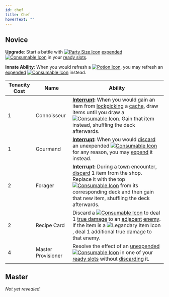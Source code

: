 ```yaml
---
id: chef
title: Chef
hoverText: ""
---
```


## Novice

**Upgrade**: Start a battle with [<img src="/icons/party-size.svg" alt="Party Size Icon" className="icon-svg" />](/docs/glossary/party-size) [expended](/docs/adventurer/items/expend) [<img src="/icons/consumable.svg" alt="Consumable Icon"  className="icon-svg" />](/docs/adventurer/items/types/consumable) in your [ready slots](/docs/adventurer/items/inventory).

**Innate Ability**: When you would refresh a [<img src="/icons/potion.svg" alt="Potion Icon" className="icon-svg" />](/docs/adventurer/items/types/potion), you may refresh an [expended](/docs/adventurer/items/expend) [<img src="/icons/consumable.svg" alt="Consumable Icon"  className="icon-svg" />](/docs/adventurer/items/types/consumable) instead.

| Tenacity Cost | Name               | Ability                                                                                                                                                                                                                                                                                                                                                                                                                 |
| ------------- | ------------------ | ----------------------------------------------------------------------------------------------------------------------------------------------------------------------------------------------------------------------------------------------------------------------------------------------------------------------------------------------------------------------------------------------------------------------- |
| 1             | Connoisseur        | **[Interrupt](/docs/glossary/interrupt):** When you would gain an item from [lockpicking](/docs/glossary/lockpicking) a [cache](/docs/glossary/cache), draw items until you draw a [<img src="/icons/consumable.svg" alt="Consumable Icon"  className="icon-svg" />](/docs/adventurer/items/types/consumable). Gain that item instead, shuffling the deck afterwards.                                                   |
| 1             | Gourmand           | **[Interrupt](/docs/glossary/interrupt):** When you would [discard](/docs/glossary/discard) an unexpended [<img src="/icons/consumable.svg" alt="Consumable Icon"  className="icon-svg" />](/docs/adventurer/items/types/consumable) for any reason, you may [expend](/docs/adventurer/items/expend) it instead.                                                                                                        |
| 2             | Forager            | **[Interrupt](/docs/glossary/interrupt):** During a [town](/docs/campaign/day/encounter-phase/town) encounter, [discard](/docs/glossary/discard) 1 item from the shop. Replace it with the top [<img src="/icons/consumable.svg" alt="Consumable Icon"  className="icon-svg" />](/docs/adventurer/items/types/consumable) from its corresponding deck and then gain that new item, shuffling the deck afterwards.       |
| 2             | Recipe Card        | Discard a [<img src="/icons/consumable.svg" alt="Consumable Icon"  className="icon-svg" />](/docs/adventurer/items/types/consumable) to deal 1 [true damage](/docs/glossary/true-damage) to an [adjacent](/docs/glossary/adjacent) [enemy](/docs/glossary/enemy). If the item is a <img src="/icons/legendary-item.svg" alt="Legandary Item Icon" className="icon-svg" />, deal 1 additional true damage to that enemy. |
| 4             | Master Provisioner | Resolve the effect of an [unexpended](/docs/adventurer/items/expend) [<img src="/icons/consumable.svg" alt="Consumable Icon"  className="icon-svg" />](/docs/adventurer/items/types/consumable) in one of your [ready slots](/docs/adventurer/items/inventory) without [discarding](/docs/glossary/discard) it.                                                                                                         |

## Master

_Not yet revealed._
